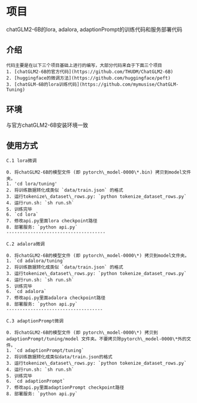 # 项目
chatGLM2-6B的lora, adalora, adaptionPrompt的训练代码和服务部署代码


## 介绍 
    代码主要是在以下三个项目基础上进行的编写，大部分代码来自于下面三个项目
    1. [chatGLM2-6B的官方代码](https://github.com/THUDM/ChatGLM2-6B)
    2. [huggingface的微调方法](https://github.com/huggingface/peft)
    3. [chatGLM-6B的lora训练代码](https://github.com/mymusise/ChatGLM-Tuning)

## 环境
   与官方chatGLM2-6B安装环境一致

## 使用方式

    C.1 lora微调
   
    0. 将chatGLM2-6B的模型文件 (即 pytorch\_model-0000\*.bin) 拷贝到model文件夹。 
    1. 'cd lora/tuning'
    2. 将训练数据转化成类似 `data/train.json` 的格式
    3. 运行tokenize\_dataset\_rows.py: `python tokenize_dataset_rows.py`
    4. 运行run.sh: `sh run.sh`
    5. 训练完毕
    6. `cd lora`
    7. 修改api.py里面lora checkpoint路径
    8. 部署服务: `python api.py`
    -------------------------------------

    C.2 adalora微调
    
    0. 将chatGLM2-6B的模型文件 (即 pytorch\_model-0000\*) 拷贝到model文件夹。
    1. `cd adalora/tuning`
    2. 将训练数据转化成类似 `data/train.json` 的格式
    3. 运行tokenize\_dataset\_rows.py: `python tokenize_dataset_rows.py`
    4. 运行run.sh: `sh run.sh`
    5. 训练完毕
    6. `cd adalora`
    7. 修改api.py里面adalora checkpoint路径
    8. 部署服务: `python api.py`
    ------------------------------------

    C.3 adaptionPrompt微调
       
    0. 将chatGLM2-6B的模型文件 (即 pytorch\_model-0000\*) 拷贝到 adaptionPrompt/tuning/model 文件夹。不要拷贝除pytorch\_model-0000\*外的文件。 
    1. `cd adaptionPrompt/tuning`
    2. 将训练数据转化成类似data/train.json的格式
    3. 运行tokenize\_dataset\_rows.py: `python tokenize_dataset_rows.py`
    4. 运行run.sh: `sh run.sh`
    5. 训练完毕
    6. `cd adaptionPrompt`
    7. 修改api.py里面adaptionPrompt checkpoint路径
    8. 部署服务: `python api.py`
